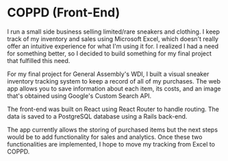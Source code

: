 # COPPD (Front-End)

I run a small side business selling limited/rare sneakers and clothing. I keep track of my inventory and sales using Microsoft Excel, which doesn't really offer an intuitive experience for what I'm using it for. I realized I had a need for something better, so I decided to build something for my final project that fulfilled this need.

For my final project for General Assembly's WDI, I built a visual sneaker inventory tracking system to keep a record of all of my purchases. The web app allows you to save information about each item, its costs, and an image that's obtained using Google's Custom Search API.

The front-end was built on React using React Router to handle routing. The data is saved to a PostgreSQL database using a Rails back-end.

The app currently allows the storing of purchased items but the next steps would be to add functionality for sales and analytics. Once these two functionalities are implemented, I hope to move my tracking from Excel to COPPD.
